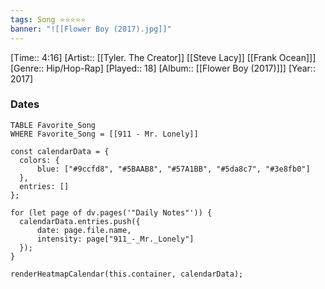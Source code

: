 ```yaml
---
tags: Song ⭐⭐⭐⭐⭐ 
banner: "![[Flower Boy (2017).jpg]]"
---
```

[Time:: 4:16]
[Artist:: [[Tyler. The Creator]] [[Steve Lacy]] [[Frank Ocean]]]
[Genre:: Hip/Hop-Rap]
[Played:: 18]
[Album:: [[Flower Boy (2017)]]]
[Year:: 2017]
### Dates
````dataview
TABLE Favorite_Song
WHERE Favorite_Song = [[911 - Mr. Lonely]]
````

  ```dataviewjs
const calendarData = { 
	colors: { 
		blue: ["#9ccfd8", "#5BAAB8", "#57A1BB", "#5da8c7", "#3e8fb0"] 
	}, 
	entries: [] 
}; 

for (let page of dv.pages('"Daily Notes"')) { 
	calendarData.entries.push({ 
		date: page.file.name, 
		intensity: page["911_-_Mr._Lonely"]
	}); 
} 

renderHeatmapCalendar(this.container, calendarData);
```
